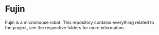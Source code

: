# Fujin

Fujin is a micromouse robot. This repository contains everything related to the project, see the respective folders for more information.
